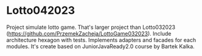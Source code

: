 # Lotto042023

Project simulate lotto game. That's larger project than Lotto032023 (https://github.com/PrzemekZacheja/LottoGame032023). Include architecture hexagon with tests. Implements
adapters and facades for each modules.
It's create based on JuniorJavaReady2.0 course by Bartek Kalka.

